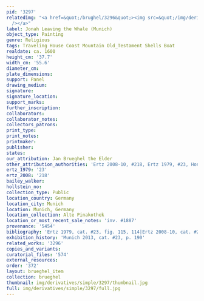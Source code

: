 ```yaml
---
pid: '3297'
relatedimg: "<a href=&quot;/brughel/3296&quot;><img src=&quot;/img/derivatives/simple/3296/thumbnail.jpg&quot;
  /></a>"
label: Jonah Leaving the Whale (Munich)
object_type: Painting
genre: Religious
tags: Traveling House Coast Mountain Old_Testament Shells Boat
realdate: ca. 1600
height_cm: '37.7'
width_cm: '55.6'
diameter_cm: 
plate_dimensions: 
support: Panel
drawing_medium: 
signature: 
signature_location: 
support_marks: 
further_inscription: 
collaborators: 
collaborator_notes: 
collectors_patrons: 
print_type: 
print_notes: 
printmaker: 
publisher: 
states: 
our_attribution: Jan Brueghel the Elder
other_attribution_authorities: 'Ertz 2008-10, #218, Ertz 1979, #23, Honig database'
ertz_1979: '23'
ertz_2008: '218'
bailey_walker: 
hollstein_no: 
collection_type: Public
location_country: Germany
location_city: Munich
location: Munich, Germany
location_collection: Alte Pinakothek
location_or_most_recent_sale_notes: 'inv. #1887'
provenance: '5454'
bibliography: 'Ertz 1979, cat. #23, fig. 115, 114|Ertz 2008-10, cat. #218'
exhibition_history: 'Munich 2013, cat. #23, p. 190'
related_works: '3296'
copies_and_variants: 
curatorial_files: '574'
external_resources: 
order: '372'
layout: brueghel_item
collection: brueghel
thumbnail: img/derivatives/simple/3297/thumbnail.jpg
full: img/derivatives/simple/3297/full.jpg
---
```

